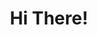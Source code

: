 ---
section: about
title: Hi There!
description: I'm Jacqueline, I design interactive e-learning modules
action: Star me
---